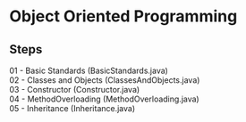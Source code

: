 # Object Oriented Programming

## Steps

01 - Basic Standards (BasicStandards.java)  
02 - Classes and Objects (ClassesAndObjects.java)  
03 - Constructor (Constructor.java)  
04 - MethodOverloading (MethodOverloading.java)  
05 - Inheritance (Inheritance.java)